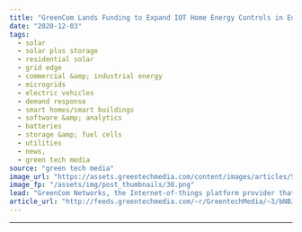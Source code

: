 ```yaml
---
title: "GreenCom Lands Funding to Expand IOT Home Energy Controls in Europe and Beyond"
date: "2020-12-03"
tags: 
  - solar
  - solar plus storage 
  - residential solar
  - grid edge
  - commercial &amp; industrial energy
  - microgrids
  - electric vehicles
  - demand response
  - smart homes/smart buildings
  - software &amp; analytics
  - batteries
  - storage &amp; fuel cells
  - utilities
  - news,
  - green tech media
source: "green tech media"
image_url: "https://assets.greentechmedia.com/content/images/articles/Smart_home_circuit_board_XL.jpg"
image_fp: "/assets/img/post_thumbnails/38.png"
lead: "GreenCom Networks, the Internet-of-things platform provider that’s become a go-to for major European utilities to control solar panels, batteries, electric vehicle chargers and smart home energy loads, has landed another funding round with two new st ..."
article_url: "http://feeds.greentechmedia.com/~r/GreentechMedia/~3/bNBJ1DfTM6Q/greencom-lands-funding-to-expand-iot-home-energy-controls-in-europe-and-beyond"
---
```


---
